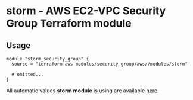 # storm - AWS EC2-VPC Security Group Terraform module

## Usage

```hcl
module "storm_security_group" {
  source = "terraform-aws-modules/security-group/aws//modules/storm"

  # omitted...
}
```

All automatic values **storm module** is using are available [here](https://github.com/terraform-aws-modules/terraform-aws-security-group/blob/master/modules/storm/auto_values.tf).
